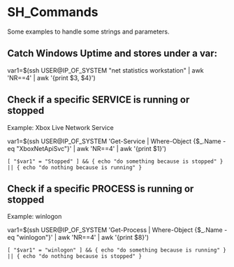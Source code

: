 # SH_Commands

Some examples to handle some strings and parameters.

## Catch Windows Uptime and stores under a var:

var1=$(ssh USER@IP_OF_SYSTEM "net statistics workstation" | awk 'NR==4' | awk '{print $3, $4}')

## Check if a specific SERVICE is running or stopped

Example: Xbox Live Network Service

var1=$(ssh USER@IP_OF_SYSTEM 'Get-Service | Where-Object {$_.Name -eq "XboxNetApiSvc"}' | awk 'NR==4' | awk '{print $1}')

`[ "$var1" = "Stopped" ] && {
  echo "do something because is stopped"
} || {
  echo "do nothing because is running"
}`

## Check if a specific PROCESS is running or stopped

Example: winlogon

var1=$(ssh USER@IP_OF_SYSTEM 'Get-Process | Where-Object {$_.Name -eq "winlogon"}' | awk 'NR==4' | awk '{print $8}')

`[ "$var1" = "winlogon" ] && {
  echo "do something because is running"
} || {
  echo "do nothing because is stopped"
}`

##
